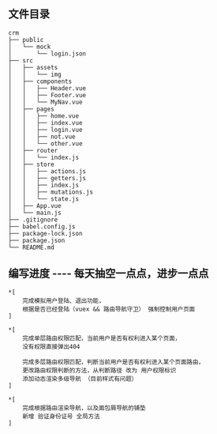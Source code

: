 ## 文件目录

    crm
    ├── public
    │   └── mock
    │       └── login.json
    ├── src
    │   ├── assets
    │   │   └── img
    │   ├── components
    │   │   ├── Header.vue
    │   │   ├── Footer.vue
    │   │   └── MyNav.vue
    │   ├── pages
    │   │   ├── home.vue
    │   │   ├── index.vue
    │   │   ├── login.vue
    │   │   ├── not.vue
    │   │   └── other.vue
    │   ├── router
    │   │   └── index.js
    │   ├── store
    │   │   ├── actions.js
    │   │   ├── getters.js
    │   │   ├── index.js
    │   │   ├── mutations.js
    │   │   └── state.js
    │   ├── App.vue
    │   └── main.js
    ├── .gitignore
    ├── babel.config.js
    ├── package-lock.json
    ├── package.json
    └── README.md

## 编写进度 ---- 每天抽空一点点，进步一点点

    *[ 
        完成模拟用户登陆、退出功能，
        根据是否已经登陆（vuex && 路由导航守卫） 强制控制用户页面 
    ]

    *[ 
        完成单层路由权限匹配，当前用户是否有权利进入某个页面，
        没有权限直接弹出404
        
        完成多层路由权限匹配，判断当前用户是否有权利进入某个页面路由，
        更改路由权限判断的方法，从判断路径 改为 用户权限标识
        添加动态渲染多级导航 （目前样式有问题） 
    ]

    *[ 
        完成根据路由渲染导航，以及面包屑导航的铺垫
        新增 验证身份证号 全局方法 
    ]
    